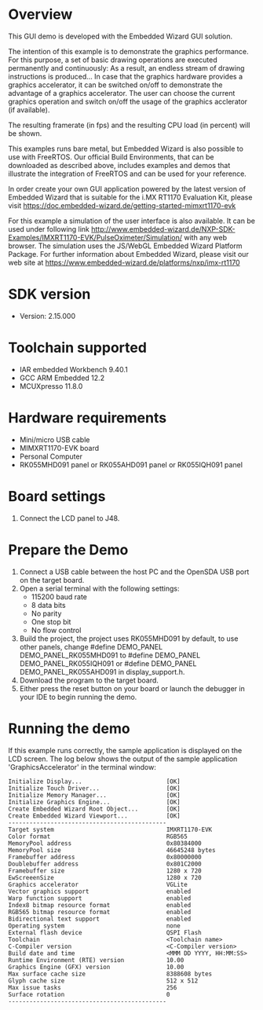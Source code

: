 Overview
========
This GUI demo is developed with the Embedded Wizard GUI solution.

The intention of this example is to demonstrate the graphics performance.
For this purpose, a set of basic drawing operations are executed permanently and
continuously:
As a result, an endless stream of drawing instructions is produced...
In case that the graphics hardware provides a graphics accelerator, it can be
switched on/off to demonstrate the advantage of a graphics accelerator.
The user can choose the current graphics operation and switch on/off the usage
of the graphics acclerator (if available).

The resulting framerate (in fps) and the resulting CPU load (in percent) will be
shown.

This examples runs bare metal, but Embedded Wizard is also possible
to use with FreeRTOS. Our official Build Environments, that can be downloaded
as described above, includes examples and demos that illustrate the integration
of FreeRTOS and can be used for your reference.



In order create your own GUI application powered by the latest version of
Embedded Wizard that is suitable for the i.MX RT1170 Evaluation Kit, please
visit https://doc.embedded-wizard.de/getting-started-mimxrt1170-evk

For this example a simulation of the user interface is also available.
It can be used under following link
http://www.embedded-wizard.de/NXP-SDK-Examples/IMXRT1170-EVK/PulseOximeter/Simulation/
with any web browser. The simulation uses the JS/WebGL Embedded Wizard Platform Package.
For further information about Embedded Wizard, please visit our web site at
https://www.embedded-wizard.de/platforms/nxp/imx-rt1170


SDK version
===========
- Version: 2.15.000

Toolchain supported
===================
- IAR embedded Workbench  9.40.1
- GCC ARM Embedded  12.2
- MCUXpresso  11.8.0

Hardware requirements
=====================
- Mini/micro USB cable
- MIMXRT1170-EVK board
- Personal Computer
- RK055MHD091 panel or RK055AHD091 panel or RK055IQH091 panel

Board settings
==============
1. Connect the LCD panel to J48.

Prepare the Demo
================
1.  Connect a USB cable between the host PC and the OpenSDA USB port on the target board.
2.  Open a serial terminal with the following settings:
    - 115200 baud rate
    - 8 data bits
    - No parity
    - One stop bit
    - No flow control
3.  Build the project, the project uses RK055MHD091 by default, to use other panels, change #define DEMO_PANEL DEMO_PANEL_RK055MHD091 to #define DEMO_PANEL DEMO_PANEL_RK055IQH091 or #define DEMO_PANEL DEMO_PANEL_RK055AHD091 in display_support.h.
4.  Download the program to the target board.
5.  Either press the reset button on your board or launch the debugger in your IDE to begin running the demo.

Running the demo
================
If this example runs correctly, the sample application is displayed on the LCD screen.
The log below shows the output of the sample application 'GraphicsAccelerator' in the terminal window:
~~~~~~~~~~~~~~~~~~~~~~~~~~~~~~~~~~~
Initialize Display...                        [OK]
Initialize Touch Driver...                   [OK]
Initialize Memory Manager...                 [OK]
Initialize Graphics Engine...                [OK]
Create Embedded Wizard Root Object...        [OK]
Create Embedded Wizard Viewport...           [OK]
---------------------------------------------
Target system                                IMXRT1170-EVK
Color format                                 RGB565
MemoryPool address                           0x80384000
MemoryPool size                              46645248 bytes
Framebuffer address                          0x80000000
Doublebuffer address                         0x801C2000
Framebuffer size                             1280 x 720
EwScreeenSize                                1280 x 720
Graphics accelerator                         VGLite
Vector graphics support                      enabled
Warp function support                        enabled
Index8 bitmap resource format                enabled
RGB565 bitmap resource format                enabled
Bidirectional text support                   enabled
Operating system                             none
External flash device                        QSPI Flash
Toolchain                                    <Toolchain name>
C-Compiler version                           <C-Compiler version>
Build date and time                          <MMM DD YYYY, HH:MM:SS>
Runtime Environment (RTE) version            10.00
Graphics Engine (GFX) version                10.00
Max surface cache size                       8388608 bytes
Glyph cache size                             512 x 512
Max issue tasks                              256
Surface rotation                             0
---------------------------------------------
